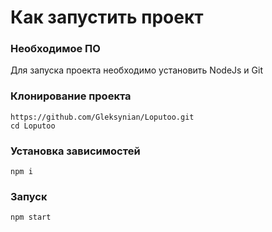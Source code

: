 # Как запустить проект
### Необходимое ПО

Для запуска проекта необходимо установить NodeJs и Git

### Клонирование проекта

```
https://github.com/Gleksynian/Loputoo.git
cd Loputoo
```

### Установка зависимостей
```
npm i
```
### Запуск
```
npm start
```